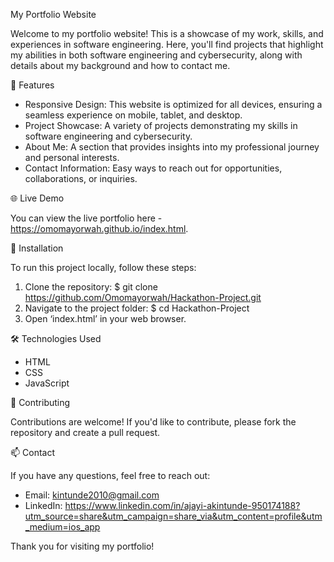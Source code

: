 My Portfolio Website

Welcome to my portfolio website! This is a showcase of my work, skills, and experiences in software engineering. Here, you'll find projects that highlight my abilities in both software engineering and cybersecurity, along with details about my background and how to contact me.

🚀 Features

- Responsive Design: This website is optimized for all devices, ensuring a seamless experience on mobile, tablet, and desktop.
- Project Showcase: A variety of projects demonstrating my skills in software engineering and cybersecurity.
- About Me: A section that provides insights into my professional journey and personal interests.
- Contact Information: Easy ways to reach out for opportunities, collaborations, or inquiries.

 🌐 Live Demo

You can view the live portfolio here - https://omomayorwah.github.io/index.html.

 📁 Installation

To run this project locally, follow these steps:

1. Clone the repository:
  $ git clone https://github.com/Omomayorwah/Hackathon-Project.git
2. Navigate to the project folder:
   $  cd Hackathon-Project
3. Open ‘index.html’ in your web browser.

🛠️ Technologies Used

- HTML
- CSS
- JavaScript

🤝 Contributing

Contributions are welcome! If you'd like to contribute, please fork the repository and create a pull request.

📫 Contact

If you have any questions, feel free to reach out:

- Email: kintunde2010@gmail.com
- LinkedIn: https://www.linkedin.com/in/ajayi-akintunde-950174188?utm_source=share&utm_campaign=share_via&utm_content=profile&utm_medium=ios_app

Thank you for visiting my portfolio!
